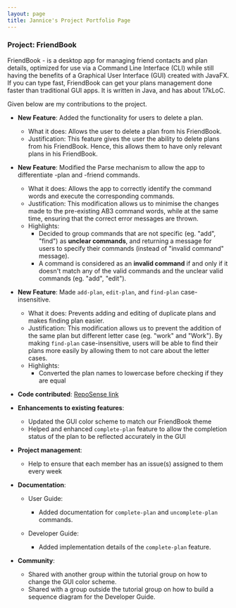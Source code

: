 ```yaml
---
layout: page
title: Jannice's Project Portfolio Page
---
```


### Project: FriendBook

FriendBook - is a desktop app for managing friend contacts and plan details, optimized for use via a Command Line Interface (CLI) while still having the benefits of a Graphical User Interface (GUI) created with JavaFX. If you can type fast, FriendBook can get your plans management done faster than traditional GUI apps. It is written in Java, and has about 17kLoC.

Given below are my contributions to the project.

* **New Feature**: Added the functionality for users to delete a plan.
  * What it does: Allows the user to delete a plan from his FriendBook.
  * Justification: This feature gives the user the ability to delete plans from his FriendBook. Hence, this allows them to have only relevant plans in his FriendBook. 

* **New Feature**: Modified the Parse mechanism to allow the app to differentiate -plan and -friend commands.
  * What it does: Allows the app to correctly identify the command words and execute the corresponding commands.
  * Justification: This modification allows us to minimise the changes made to the pre-existing AB3 command words, while at the same time, ensuring that the correct error messages are thrown.
  * Highlights:
    * Decided to group commands that are not specific (eg. "add", "find") as **unclear commands**, and returning a message for users to specify their commands (instead of "invalid command" message).
    * A command is considered as an **invalid command** if and only if it doesn't match any of the valid commands and the unclear valid commands (eg. "add", "edit").

* **New Feature**: Made `add-plan`, `edit-plan`, and `find-plan` case-insensitive.
  * What it does: Prevents adding and editing of duplicate plans and makes finding plan easier.
  * Justification: This modification allows us to prevent the addition of the same plan but different letter case (eg. "work" and "Work"). By making `find-plan` case-insensitive, users will be able to find their plans more easily by allowing them to not care about the letter cases.
  * Highlights:
    * Converted the plan names to lowercase before checking if they are equal

* **Code contributed**: [RepoSense link](https://nus-cs2103-ay2324s1.github.io/tp-dashboard/?search=&sort=groupTitle&sortWithin=title&timeframe=commit&mergegroup=&groupSelect=groupByRepos&breakdown=true&checkedFileTypes=docs~functional-code~test-code~other&since=2023-09-22&tabOpen=true&tabType=authorship&tabAuthor=jannnice&tabRepo=AY2324S1-CS2103T-W16-4%2Ftp%5Bmaster%5D&authorshipIsMergeGroup=false&authorshipFileTypes=docs~functional-code~test-code~other&authorshipIsBinaryFileTypeChecked=false&authorshipIsIgnoredFilesChecked=false)

* **Enhancements to existing features**:
  * Updated the GUI color scheme to match our FriendBook theme
  * Helped and enhanced `complete-plan` feature to allow the completion status of the plan to be reflected accurately in the GUI

* **Project management**:
  * Help to ensure that each member has an issue(s) assigned to them every week

* **Documentation**:
  * User Guide:
    * Added documentation for `complete-plan` and `uncomplete-plan` commands.
    
  * Developer Guide:
    * Added implementation details of the `complete-plan` feature.

* **Community**:
  * Shared with another group within the tutorial group on how to change the GUI color scheme.
  * Shared with a group outside the tutorial group on how to build a sequence diagram for the Developer Guide.
